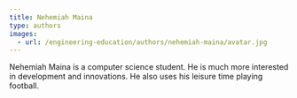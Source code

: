 ```yaml
---
title: Nehemiah Maina
type: authors
images:
  - url: /engineering-education/authors/nehemiah-maina/avatar.jpg 
---
```

Nehemiah Maina is a computer science student. He is much more interested in development and innovations. He also uses his leisure time playing football.
